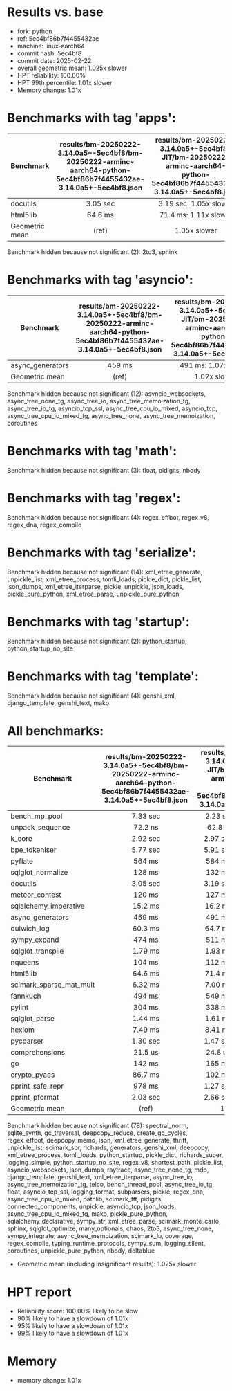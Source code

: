 # Results vs. base

- fork: python
- ref: 5ec4bf86b7f4455432ae
- machine: linux-aarch64
- commit hash: 5ec4bf8
- commit date: 2025-02-22
- overall geometric mean: 1.025x slower
- HPT reliability: 100.00%
- HPT 99th percentile: 1.01x slower
- Memory change: 1.01x

Benchmarks with tag 'apps':
===========================

| Benchmark      | results/bm-20250222-3.14.0a5+-5ec4bf8/bm-20250222-arminc-aarch64-python-5ec4bf86b7f4455432ae-3.14.0a5+-5ec4bf8.json | results/bm-20250222-3.14.0a5+-5ec4bf8-JIT/bm-20250222-arminc-aarch64-python-5ec4bf86b7f4455432ae-3.14.0a5+-5ec4bf8.json |
|----------------|:-------------------------------------------------------------------------------------------------------------------:|:-----------------------------------------------------------------------------------------------------------------------:|
| docutils       | 3.05 sec                                                                                                            | 3.19 sec: 1.05x slower                                                                                                  |
| html5lib       | 64.6 ms                                                                                                             | 71.4 ms: 1.11x slower                                                                                                   |
| Geometric mean | (ref)                                                                                                               | 1.05x slower                                                                                                            |

Benchmark hidden because not significant (2): 2to3, sphinx

Benchmarks with tag 'asyncio':
==============================

| Benchmark        | results/bm-20250222-3.14.0a5+-5ec4bf8/bm-20250222-arminc-aarch64-python-5ec4bf86b7f4455432ae-3.14.0a5+-5ec4bf8.json | results/bm-20250222-3.14.0a5+-5ec4bf8-JIT/bm-20250222-arminc-aarch64-python-5ec4bf86b7f4455432ae-3.14.0a5+-5ec4bf8.json |
|------------------|:-------------------------------------------------------------------------------------------------------------------:|:-----------------------------------------------------------------------------------------------------------------------:|
| async_generators | 459 ms                                                                                                              | 491 ms: 1.07x slower                                                                                                    |
| Geometric mean   | (ref)                                                                                                               | 1.02x slower                                                                                                            |

Benchmark hidden because not significant (12): asyncio_websockets, async_tree_none_tg, async_tree_io, async_tree_memoization_tg, async_tree_io_tg, asyncio_tcp_ssl, async_tree_cpu_io_mixed, asyncio_tcp, async_tree_cpu_io_mixed_tg, async_tree_none, async_tree_memoization, coroutines

Benchmarks with tag 'math':
===========================

Benchmark hidden because not significant (3): float, pidigits, nbody

Benchmarks with tag 'regex':
============================

Benchmark hidden because not significant (4): regex_effbot, regex_v8, regex_dna, regex_compile

Benchmarks with tag 'serialize':
================================

Benchmark hidden because not significant (14): xml_etree_generate, unpickle_list, xml_etree_process, tomli_loads, pickle_dict, pickle_list, json_dumps, xml_etree_iterparse, pickle, unpickle, json_loads, pickle_pure_python, xml_etree_parse, unpickle_pure_python

Benchmarks with tag 'startup':
==============================

Benchmark hidden because not significant (2): python_startup, python_startup_no_site

Benchmarks with tag 'template':
===============================

Benchmark hidden because not significant (4): genshi_xml, django_template, genshi_text, mako

All benchmarks:
===============

| Benchmark               | results/bm-20250222-3.14.0a5+-5ec4bf8/bm-20250222-arminc-aarch64-python-5ec4bf86b7f4455432ae-3.14.0a5+-5ec4bf8.json | results/bm-20250222-3.14.0a5+-5ec4bf8-JIT/bm-20250222-arminc-aarch64-python-5ec4bf86b7f4455432ae-3.14.0a5+-5ec4bf8.json |
|-------------------------|:-------------------------------------------------------------------------------------------------------------------:|:-----------------------------------------------------------------------------------------------------------------------:|
| bench_mp_pool           | 7.33 sec                                                                                                            | 2.23 sec: 3.29x faster                                                                                                  |
| unpack_sequence         | 72.2 ns                                                                                                             | 62.8 ns: 1.15x faster                                                                                                   |
| k_core                  | 2.92 sec                                                                                                            | 2.97 sec: 1.02x slower                                                                                                  |
| bpe_tokeniser           | 5.77 sec                                                                                                            | 5.91 sec: 1.02x slower                                                                                                  |
| pyflate                 | 564 ms                                                                                                              | 584 ms: 1.04x slower                                                                                                    |
| sqlglot_normalize       | 128 ms                                                                                                              | 132 ms: 1.04x slower                                                                                                    |
| docutils                | 3.05 sec                                                                                                            | 3.19 sec: 1.05x slower                                                                                                  |
| meteor_contest          | 120 ms                                                                                                              | 127 ms: 1.06x slower                                                                                                    |
| sqlalchemy_imperative   | 15.2 ms                                                                                                             | 16.2 ms: 1.07x slower                                                                                                   |
| async_generators        | 459 ms                                                                                                              | 491 ms: 1.07x slower                                                                                                    |
| dulwich_log             | 60.3 ms                                                                                                             | 64.7 ms: 1.07x slower                                                                                                   |
| sympy_expand            | 474 ms                                                                                                              | 511 ms: 1.08x slower                                                                                                    |
| sqlglot_transpile       | 1.79 ms                                                                                                             | 1.93 ms: 1.08x slower                                                                                                   |
| nqueens                 | 104 ms                                                                                                              | 112 ms: 1.08x slower                                                                                                    |
| html5lib                | 64.6 ms                                                                                                             | 71.4 ms: 1.11x slower                                                                                                   |
| scimark_sparse_mat_mult | 6.32 ms                                                                                                             | 7.00 ms: 1.11x slower                                                                                                   |
| fannkuch                | 494 ms                                                                                                              | 549 ms: 1.11x slower                                                                                                    |
| pylint                  | 304 ms                                                                                                              | 338 ms: 1.11x slower                                                                                                    |
| sqlglot_parse           | 1.44 ms                                                                                                             | 1.61 ms: 1.12x slower                                                                                                   |
| hexiom                  | 7.49 ms                                                                                                             | 8.41 ms: 1.12x slower                                                                                                   |
| pycparser               | 1.30 sec                                                                                                            | 1.47 sec: 1.14x slower                                                                                                  |
| comprehensions          | 21.5 us                                                                                                             | 24.8 us: 1.16x slower                                                                                                   |
| go                      | 142 ms                                                                                                              | 165 ms: 1.16x slower                                                                                                    |
| crypto_pyaes            | 86.7 ms                                                                                                             | 102 ms: 1.18x slower                                                                                                    |
| pprint_safe_repr        | 978 ms                                                                                                              | 1.27 sec: 1.30x slower                                                                                                  |
| pprint_pformat          | 2.03 sec                                                                                                            | 2.66 sec: 1.31x slower                                                                                                  |
| Geometric mean          | (ref)                                                                                                               | 1.02x slower                                                                                                            |

Benchmark hidden because not significant (78): spectral_norm, sqlite_synth, gc_traversal, deepcopy_reduce, create_gc_cycles, regex_effbot, deepcopy_memo, json, xml_etree_generate, thrift, unpickle_list, scimark_sor, richards, generators, genshi_xml, deepcopy, xml_etree_process, tomli_loads, python_startup, pickle_dict, richards_super, logging_simple, python_startup_no_site, regex_v8, shortest_path, pickle_list, asyncio_websockets, json_dumps, raytrace, async_tree_none_tg, mdp, django_template, genshi_text, xml_etree_iterparse, async_tree_io, async_tree_memoization_tg, telco, bench_thread_pool, async_tree_io_tg, float, asyncio_tcp_ssl, logging_format, subparsers, pickle, regex_dna, async_tree_cpu_io_mixed, pathlib, scimark_fft, pidigits, connected_components, unpickle, asyncio_tcp, json_loads, async_tree_cpu_io_mixed_tg, mako, pickle_pure_python, sqlalchemy_declarative, sympy_str, xml_etree_parse, scimark_monte_carlo, sphinx, sqlglot_optimize, many_optionals, chaos, 2to3, async_tree_none, sympy_integrate, async_tree_memoization, scimark_lu, coverage, regex_compile, typing_runtime_protocols, sympy_sum, logging_silent, coroutines, unpickle_pure_python, nbody, deltablue

- Geometric mean (including insignificant results): 1.025x slower

# HPT report

- Reliability score: 100.00% likely to be slow
- 90% likely to have a slowdown of 1.01x
- 95% likely to have a slowdown of 1.01x
- 99% likely to have a slowdown of 1.01x

# Memory
- memory change: 1.01x